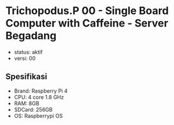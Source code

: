 # Trichopodus.P 00 - Single Board Computer with Caffeine - Server Begadang

- status: aktif
- versi: 00

## Spesifikasi

- Brand: Raspberry Pi 4
- CPU: 4 core 1.8 GHz
- RAM: 8GB
- SDCard: 256GB
- OS: Raspberrypi OS

